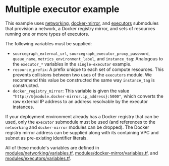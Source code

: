 # Multiple executor example

This example uses [networking](https://registry.terraform.io/modules/sourcegraph/executors/aws/3.39.0/submodules/networking), [docker-mirror](https://registry.terraform.io/modules/sourcegraph/executors/aws/3.39.0/submodules/docker-mirror), and [executors](https://registry.terraform.io/modules/sourcegraph/executors/aws/3.39.0/submodules/executors) submodules that provision a network, a Docker registry mirror, and sets of resources running one or more types of executors.

The following variables must be supplied:

- `sourcegraph_external_url`, `sourcegraph_executor_proxy_password`, `queue_name`, `metrics_environment_label`, and `instance_tag`: Analogous to the `executor_*` variables in the `single-executor` example.
- `resource_prefix`: A prefix unique to each set of compute resources. This prevents collisions between two uses of the `executors` module. We recommend this value be constructed the same way `instance_tag` is constructed.
- `docker_registry_mirror`: This variable is given the value `"http://${module.docker-mirror.ip_address}:5000"`, which converts the raw external IP address to an address resolvable by the executor instances.

If your deployment environment already has a Docker registry that can be used, only the `executor` submodule must be used (and references to the `networking` and `docker-mirror` modules can be dropped). The Docker registry mirror address can be supplied along with its containing VPC and subnet as pre-existing identifier literals.

All of these module's variables are defined in [modules/networking/variables.tf](https://github.com/sourcegraph/terraform-aws-executors/blob/v3.39.0/modules/networking/variables.tf), [modules/docker-mirror/variables.tf](https://github.com/sourcegraph/terraform-aws-executors/blob/v3.39.0/modules/docker-mirror/variables.tf), and [modules/executors/variables.tf](https://github.com/sourcegraph/terraform-aws-executors/blob/v3.39.0/modules/executors/variables.tf).
